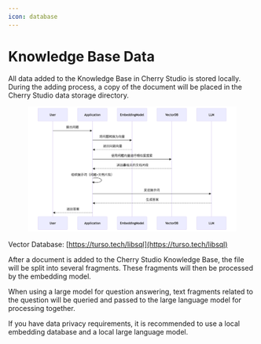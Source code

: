 ```yaml
---
icon: database
---
```


# Knowledge Base Data

All data added to the Knowledge Base in Cherry Studio is stored locally. During the adding process, a copy of the document will be placed in the Cherry Studio data storage directory.

<figure><img src="../.gitbook/assets/mermaid-diagram-1739241680067.png" alt=""><figcaption></figcaption></figure>

Vector Database: [https://turso.tech/libsql](https://turso.tech/libsql)

After a document is added to the Cherry Studio Knowledge Base, the file will be split into several fragments. These fragments will then be processed by the embedding model.

When using a large model for question answering, text fragments related to the question will be queried and passed to the large language model for processing together.

If you have data privacy requirements, it is recommended to use a local embedding database and a local large language model.
